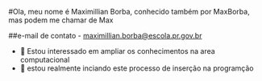 #Ola, meu nome é Maximillian Borba, conhecido também por MaxBorba, mas podem me chamar de Max

##e-mail de contato - maximillian.borba@escola.pr.gov.br

- 👀 Estou interessado em ampliar os conhecimentos na area computacional 
- 🌱 estou realmente inciando este processo de inserção na programção


<!---
MaxBorba/MaxBorba is a ✨ special ✨ repository because its `README.md` (this file) appears on your GitHub profile.
You can click the Preview link to take a look at your changes.
--->
